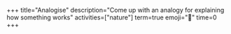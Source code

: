 +++
title="Analogise"
description="Come up with an analogy for explaining how something works"
activities=["nature"]
term=true
emoji="🔗"
time=0
+++
